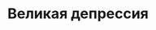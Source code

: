 ---
layout: by_tag
tag: Великая депрессия
permalink: /tag/Великая депрессия/
title: Великая депрессия
name: Великая депрессия
---